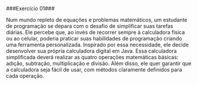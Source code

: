 ###Exercício 01###

Num mundo repleto de equações e problemas matemáticos, um estudante de programação se
depara com o desafio de simplificar suas tarefas diárias. Ele percebe que, ao invés de recorrer
sempre à calculadora física ou ao celular, poderia praticar suas habilidades de programação
criando uma ferramenta personalizada.
Inspirado por essa necessidade, ele decide desenvolver sua própria calculadora digital em Java.
Essa calculadora simplificada deverá realizar as quatro operações matemáticas básicas: adição,
subtração, multiplicação e divisão. Além disso, ele quer garantir que a calculadora seja fácil de
usar, com métodos claramente definidos para cada operação.
